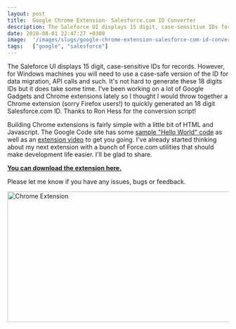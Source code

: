 ```yaml
---
layout: post
title:  Google Chrome Extension- Salesforce.com ID Converter
description: The Saleforce UI displays 15 digit, case-sensitive IDs for records. However, for Windows machines you will need to use a case-safe version of the ID for data migration, API calls and such. Its not hard to generate these 18 digits IDs but it does take some time. Ive been working on a lot of Google Gadgets and Chrome extensions lately so I thought I would throw together a Chrome extension (sorry Firefox users!) to quickly generated an 18 digit Salesforce.com ID. Thanks to Ron Hess for the conversi
date: 2010-08-01 22:47:27 +0300
image:  '/images/slugs/google-chrome-extension-salesforce-com-id-converter.jpg'
tags:   ["google", "salesforce"]
---
```

<p>The Saleforce UI displays 15 digit, case-sensitive IDs for records. However, for Windows machines you will need to use a case-safe version of the ID for data migration, API calls and such. It's not hard to generate these 18 digits IDs but it does take some time. I've been working on a lot of Google Gadgets and Chrome extensions lately so I thought I would throw together a Chrome extension (sorry Firefox users!) to quickly generated an 18 digit Salesforce.com ID. Thanks to Ron Hess for the conversion script!
<p>Building Chrome extensions is fairly simple with a little bit of HTML and Javascript. The Google Code site has some <a href="http://code.google.com/chrome/extensions/getstarted.html" target="_blank">sample "Hello World" code</a> as well as an <a href="http://www.youtube.com/watch?v=e3McMaHvlBY&hd=1" target="_blank">extension video</a> to get you going. I've already started thinking about my next extension with a bunch of Force.com utilities that should make development life easier. I'll be glad to share.</p>
<p><strong><a href="https://chrome.google.com/extensions/detail/kiagkehielelkabjcakhpekplnelkaol" target="_blank">You can download the extension here.</a> </strong></p>
<p>Please let me know if you have any issues, bugs or feedback.</p>
<p><img src="http://res.cloudinary.com/blog-jeffdouglas-com/image/upload/v1401028656/rksuww4vslbiu3rh25pr.png" alt="Chrome Extension" width="526" height="298" /></p></p>

